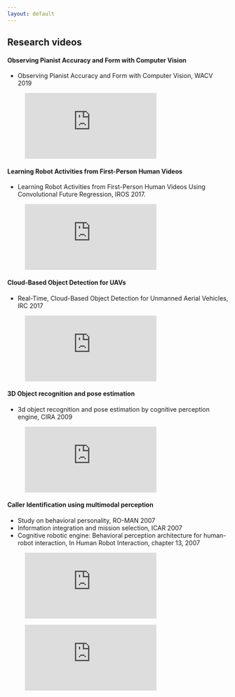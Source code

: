 ```yaml
---
layout: default
---
```


## Research videos

#### Observing Pianist Accuracy and Form with Computer Vision
- Observing Pianist Accuracy and Form with Computer Vision, WACV 2019

<figure class="video_container">
  <iframe src="https://www.youtube.com/watch?v=xORC1HONt7Y&t=5s" frameborder="0" allowfullscreen="true"> </iframe>
</figure>

#### Learning Robot Activities from First-Person Human Videos
- Learning Robot Activities from First-Person Human Videos
Using Convolutional Future Regression, IROS 2017.

<figure class="video_container">
  <iframe src="https://www.youtube.com/embed/OCnp_eduA6Q" frameborder="0" allowfullscreen="true"> </iframe>
</figure>

#### Cloud-Based Object Detection for UAVs
- Real-Time, Cloud-Based Object Detection for Unmanned Aerial Vehicles, IRC 2017

<figure class="video_container">
  <iframe src="https://www.youtube.com/embed/LYAvrnEZuME" frameborder="0" allowfullscreen="true"> </iframe>
</figure>

#### 3D Object recognition and pose estimation
- 3d object recognition and pose estimation by cognitive perception engine, CIRA 2009

<figure class="video_container">
  <iframe src="https://www.youtube.com/embed/9ijsFw1Drkg" frameborder="0" allowfullscreen="true"> </iframe>
</figure>

#### Caller Identification using multimodal perception
- Study on behavioral personality, RO-MAN 2007
- Information integration and mission selection, ICAR 2007
- Cognitive robotic engine: Behavioral perception architecture for human-robot interaction,
In Human Robot Interaction, chapter 13, 2007

<figure class="video_container">
  <iframe src="https://www.youtube.com/embed/ggRU9_q0tmM" frameborder="0" allowfullscreen="true"> </iframe>
</figure>

<figure class="video_container">
  <iframe src="https://www.youtube.com/embed/4pofWl9ttoQ" frameborder="0" allowfullscreen="true"> </iframe>
</figure>
